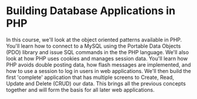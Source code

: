 # Building Database Applications in PHP

In this course, we'll look at the object oriented patterns available in PHP. You'll learn how to connect to a MySQL using the Portable Data Objects (PDO) library and issue SQL commands in the the PHP language. We'll also look at how PHP uses cookies and manages session data. You'll learn how PHP avoids double posting data, how flash messages are implemented, and how to use a session to log in users in web applications. We'll then build the first 'complete' application that has multiple screens to Create, Read, Update and Delete (CRUD) our data. This brings all the previous concepts together and will form the basis for all later web applications.
